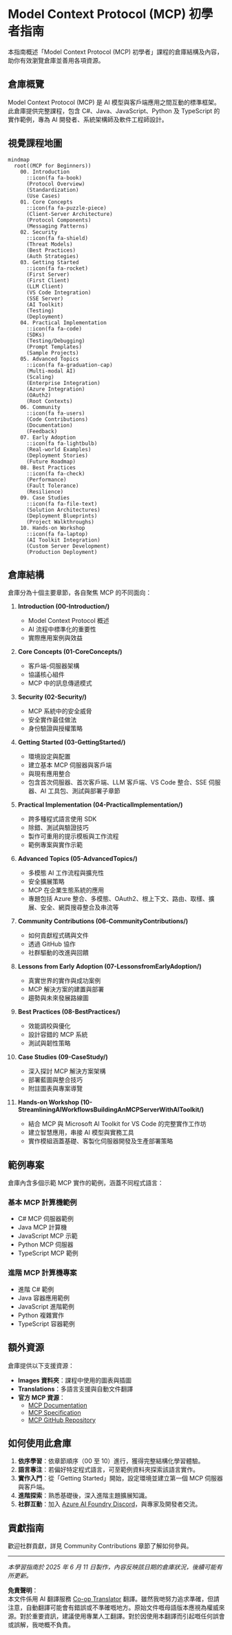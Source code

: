 <!--
CO_OP_TRANSLATOR_METADATA:
{
  "original_hash": "a607d4febc94caee9a12b77795f7fc9a",
  "translation_date": "2025-06-11T16:38:41+00:00",
  "source_file": "study_guide.md",
  "language_code": "hk"
}
-->
# Model Context Protocol (MCP) 初學者指南

本指南概述「Model Context Protocol (MCP) 初學者」課程的倉庫結構及內容，助你有效瀏覽倉庫並善用各項資源。

## 倉庫概覽

Model Context Protocol (MCP) 是 AI 模型與客戶端應用之間互動的標準框架。此倉庫提供完整課程，包含 C#、Java、JavaScript、Python 及 TypeScript 的實作範例，專為 AI 開發者、系統架構師及軟件工程師設計。

## 視覺課程地圖

```mermaid
mindmap
  root((MCP for Beginners))
    00. Introduction
      ::icon(fa fa-book)
      (Protocol Overview)
      (Standardization)
      (Use Cases)
    01. Core Concepts
      ::icon(fa fa-puzzle-piece)
      (Client-Server Architecture)
      (Protocol Components)
      (Messaging Patterns)
    02. Security
      ::icon(fa fa-shield)
      (Threat Models)
      (Best Practices)
      (Auth Strategies)
    03. Getting Started
      ::icon(fa fa-rocket)
      (First Server)
      (First Client)
      (LLM Client)
      (VS Code Integration)
      (SSE Server)
      (AI Toolkit)
      (Testing)
      (Deployment)
    04. Practical Implementation
      ::icon(fa fa-code)
      (SDKs)
      (Testing/Debugging)
      (Prompt Templates)
      (Sample Projects)
    05. Advanced Topics
      ::icon(fa fa-graduation-cap)
      (Multi-modal AI)
      (Scaling)
      (Enterprise Integration)
      (Azure Integration)
      (OAuth2)
      (Root Contexts)
    06. Community
      ::icon(fa fa-users)
      (Code Contributions)
      (Documentation)
      (Feedback)
    07. Early Adoption
      ::icon(fa fa-lightbulb)
      (Real-world Examples)
      (Deployment Stories)
      (Future Roadmap)
    08. Best Practices
      ::icon(fa fa-check)
      (Performance)
      (Fault Tolerance)
      (Resilience)
    09. Case Studies
      ::icon(fa fa-file-text)
      (Solution Architectures)
      (Deployment Blueprints)
      (Project Walkthroughs)
    10. Hands-on Workshop
      ::icon(fa fa-laptop)
      (AI Toolkit Integration)
      (Custom Server Development)
      (Production Deployment)
```

## 倉庫結構

倉庫分為十個主要章節，各自聚焦 MCP 的不同面向：

1. **Introduction (00-Introduction/)**
   - Model Context Protocol 概述
   - AI 流程中標準化的重要性
   - 實際應用案例與效益

2. **Core Concepts (01-CoreConcepts/)**
   - 客戶端-伺服器架構
   - 協議核心組件
   - MCP 中的訊息傳遞模式

3. **Security (02-Security/)**
   - MCP 系統中的安全威脅
   - 安全實作最佳做法
   - 身份驗證與授權策略

4. **Getting Started (03-GettingStarted/)**
   - 環境設定與配置
   - 建立基本 MCP 伺服器與客戶端
   - 與現有應用整合
   - 包含首次伺服器、首次客戶端、LLM 客戶端、VS Code 整合、SSE 伺服器、AI 工具包、測試與部署子章節

5. **Practical Implementation (04-PracticalImplementation/)**
   - 跨多種程式語言使用 SDK
   - 除錯、測試與驗證技巧
   - 製作可重用的提示模板與工作流程
   - 範例專案與實作示範

6. **Advanced Topics (05-AdvancedTopics/)**
   - 多模態 AI 工作流程與擴充性
   - 安全擴展策略
   - MCP 在企業生態系統的應用
   - 專題包括 Azure 整合、多模態、OAuth2、根上下文、路由、取樣、擴展、安全、網頁搜尋整合及串流等

7. **Community Contributions (06-CommunityContributions/)**
   - 如何貢獻程式碼與文件
   - 透過 GitHub 協作
   - 社群驅動的改進與回饋

8. **Lessons from Early Adoption (07-LessonsfromEarlyAdoption/)**
   - 真實世界的實作與成功案例
   - MCP 解決方案的建置與部署
   - 趨勢與未來發展路線圖

9. **Best Practices (08-BestPractices/)**
   - 效能調校與優化
   - 設計容錯的 MCP 系統
   - 測試與韌性策略

10. **Case Studies (09-CaseStudy/)**
    - 深入探討 MCP 解決方案架構
    - 部署藍圖與整合技巧
    - 附註圖表與專案導覽

11. **Hands-on Workshop (10-StreamliningAIWorkflowsBuildingAnMCPServerWithAIToolkit/)**
    - 結合 MCP 與 Microsoft AI Toolkit for VS Code 的完整實作工作坊
    - 建立智慧應用，串接 AI 模型與實務工具
    - 實作模組涵蓋基礎、客製化伺服器開發及生產部署策略

## 範例專案

倉庫內含多個示範 MCP 實作的範例，涵蓋不同程式語言：

### 基本 MCP 計算機範例
- C# MCP 伺服器範例
- Java MCP 計算機
- JavaScript MCP 示範
- Python MCP 伺服器
- TypeScript MCP 範例

### 進階 MCP 計算機專案
- 進階 C# 範例
- Java 容器應用範例
- JavaScript 進階範例
- Python 複雜實作
- TypeScript 容器範例

## 額外資源

倉庫提供以下支援資源：

- **Images 資料夾**：課程中使用的圖表與插圖
- **Translations**：多語言支援與自動文件翻譯
- **官方 MCP 資源**：
  - [MCP Documentation](https://modelcontextprotocol.io/)
  - [MCP Specification](https://spec.modelcontextprotocol.io/)
  - [MCP GitHub Repository](https://github.com/modelcontextprotocol)

## 如何使用此倉庫

1. **依序學習**：依章節順序（00 至 10）進行，獲得完整結構化學習體驗。
2. **語言專注**：若偏好特定程式語言，可至範例資料夾探索該語言實作。
3. **實作入門**：從「Getting Started」開始，設定環境並建立第一個 MCP 伺服器與客戶端。
4. **進階探索**：熟悉基礎後，深入進階主題擴展知識。
5. **社群互動**：加入 [Azure AI Foundry Discord](https://discord.com/invite/ByRwuEEgH4)，與專家及開發者交流。

## 貢獻指南

歡迎社群貢獻，詳見 Community Contributions 章節了解如何參與。

---

*本學習指南於 2025 年 6 月 11 日製作，內容反映該日期的倉庫狀況，後續可能有所更新。*

**免責聲明**：  
本文件係用 AI 翻譯服務 [Co-op Translator](https://github.com/Azure/co-op-translator) 翻譯。雖然我哋努力追求準確，但請注意，自動翻譯可能會有錯誤或不準確嘅地方。原始文件嘅母語版本應視為權威來源。對於重要資訊，建議使用專業人工翻譯。對於因使用本翻譯而引起嘅任何誤會或誤解，我哋概不負責。